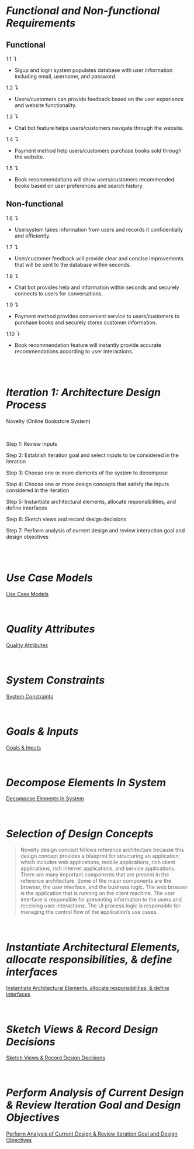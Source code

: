 # *Functional and Non-functional Requirements*

## **Functional**

1.1 &#8628;
- Sigup and login system populates database with user information including email, username, and password.
 
1.2 &#8628;
- Users/customers can provide feedback based on the user experience and website functionality.

1.3 &#8628; 
- Chat bot feature helps users/customers navigate through the website.

1.4 &#8628; 
- Payment method help users/customers purchase books sold through the website.

1.5 &#8628;
- Book recommendations will show users/customers recommended books based on user preferences and search history.


## **Non-functional**

1.6 &#8628;  
- Usersystem takes information from users and records it confidentially and efficiently.

1.7 &#8628; 
- User/customer feedback will provide clear and concise improvements that will be sent to the database within seconds.

1.8 &#8628; 
- Chat bot provides help and information within seconds and securely connects to users for conversations.

1.9 &#8628; 
- Payment method provides convenient service to users/customers to purchase books and securely stores customer information.

1.10 &#8628; 
- Book recommendation feature will instantly provide accurate recommendations according to user interactions.

</br>
</br>

# *Iteration 1: Architecture Design Process*

Novelty (Online Bookstore System)

</br>

<p>Step 1: Review Inputs</p>
<p>Step 2: Establish iteration goal and select inputs to be considered in the iteration</p>
<p>Step 3: Choose one or more elements of the system to decompose</p>
<p>Step 4: Choose one or more design concepts that satisfy the inputs considered in the iteration</p>
<p>Step 5: Instantiate architectural elements, allocate responsibilities, and define interfaces</p>
<p>Step 6: Sketch views and record design decisions</p>
<p>Step 7: Perform analysis of current design and review interaction goal and design objectives</p>

</br>
</br>

# *Use Case Models*

[Use Case Models](https://github.com/two02k/NoveltyBookstoreArchitecture/tree/main/Iteration1/Use%20Case%20Models)

</br>

# *Quality Attributes*

[Quality Attributes](https://github.com/two02k/NoveltyBookstoreArchitecture/tree/main/Iteration1/Quality%20Attributes)

</br>

# *System Constraints*

[System Constraints](https://github.com/two02k/NoveltyBookstoreArchitecture/tree/main/Iteration1/System%20Constraints)

</br>

# *Goals & Inputs*

[Goals & Inputs](https://github.com/two02k/NoveltyBookstoreArchitecture/tree/main/Iteration1/Goals%20%26%20Inputs)

</br>

# *Decompose Elements In System*

[Decompose Elements In System](https://github.com/two02k/NoveltyBookstoreArchitecture/tree/main/Iteration1/Decompose%20Elements%20In%20System)

</br>

# *Selection of Design Concepts*

> Novelty design concept follows reference architecture because this design concept provides a blueprint for structuring an application; which includes web applications, mobile applications, rich client applications, rich internet applications, and service applications. There are many important components that are present in the reference architecture. Some of the major components are the browser, the user interface, and the business logic. The web browser is the application that is running on the client machine. The user interface is responsible for presenting information to the users and receiving user interactions. The UI process logic is responsible for managing the control flow of the application’s use cases.

</br>

# *Instantiate Architectural Elements, allocate responsibilities, & define interfaces*

[Instantiate Architectural Elements, allocate responsibilities, & define interfaces](https://github.com/two02k/NoveltyBookstoreArchitecture/tree/main/Iteration1/Instantiate%20Architectural%20Elements)

</br>

# *Sketch Views & Record Design Decisions*

[Sketch Views & Record Design Decisions](https://github.com/two02k/NoveltyBookstoreArchitecture/tree/main/Iteration1/Sketch%20Views%20%26%20Record%20Design%20Decisions)

</br>

# *Perform Analysis of Current Design & Review Iteration Goal and Design Objectives*

[Perform Analysis of Current Design & Review Iteration Goal and Design Objectives](https://github.com/two02k/NoveltyBookstoreArchitecture/tree/main/Iteration1/Analysis)

